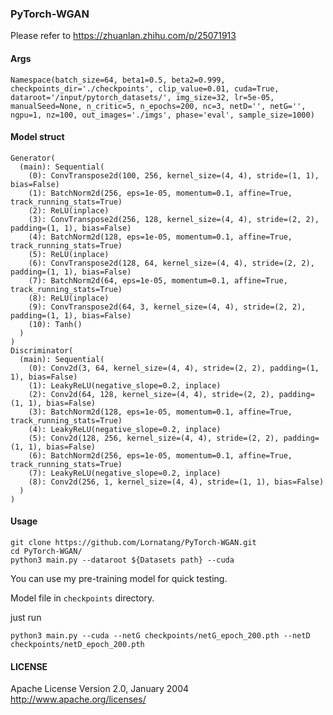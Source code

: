 ### PyTorch-WGAN
 
Please refer to https://zhuanlan.zhihu.com/p/25071913

#### Args

```text
Namespace(batch_size=64, beta1=0.5, beta2=0.999, checkpoints_dir='./checkpoints', clip_value=0.01, cuda=True, dataroot='/input/pytorch_datasets/', img_size=32, lr=5e-05, manualSeed=None, n_critic=5, n_epochs=200, nc=3, netD='', netG='', ngpu=1, nz=100, out_images='./imgs', phase='eval', sample_size=1000)
```

#### Model struct

```text
Generator(
  (main): Sequential(
    (0): ConvTranspose2d(100, 256, kernel_size=(4, 4), stride=(1, 1), bias=False)
    (1): BatchNorm2d(256, eps=1e-05, momentum=0.1, affine=True, track_running_stats=True)
    (2): ReLU(inplace)
    (3): ConvTranspose2d(256, 128, kernel_size=(4, 4), stride=(2, 2), padding=(1, 1), bias=False)
    (4): BatchNorm2d(128, eps=1e-05, momentum=0.1, affine=True, track_running_stats=True)
    (5): ReLU(inplace)
    (6): ConvTranspose2d(128, 64, kernel_size=(4, 4), stride=(2, 2), padding=(1, 1), bias=False)
    (7): BatchNorm2d(64, eps=1e-05, momentum=0.1, affine=True, track_running_stats=True)
    (8): ReLU(inplace)
    (9): ConvTranspose2d(64, 3, kernel_size=(4, 4), stride=(2, 2), padding=(1, 1), bias=False)
    (10): Tanh()
  )
)
Discriminator(
  (main): Sequential(
    (0): Conv2d(3, 64, kernel_size=(4, 4), stride=(2, 2), padding=(1, 1), bias=False)
    (1): LeakyReLU(negative_slope=0.2, inplace)
    (2): Conv2d(64, 128, kernel_size=(4, 4), stride=(2, 2), padding=(1, 1), bias=False)
    (3): BatchNorm2d(128, eps=1e-05, momentum=0.1, affine=True, track_running_stats=True)
    (4): LeakyReLU(negative_slope=0.2, inplace)
    (5): Conv2d(128, 256, kernel_size=(4, 4), stride=(2, 2), padding=(1, 1), bias=False)
    (6): BatchNorm2d(256, eps=1e-05, momentum=0.1, affine=True, track_running_stats=True)
    (7): LeakyReLU(negative_slope=0.2, inplace)
    (8): Conv2d(256, 1, kernel_size=(4, 4), stride=(1, 1), bias=False)
  )
)
```

#### Usage

```text
git clone https://github.com/Lornatang/PyTorch-WGAN.git
cd PyTorch-WGAN/ 
python3 main.py --dataroot ${Datasets path} --cuda
```

You can use my pre-training model for quick testing.

Model file in `checkpoints` directory.

just run

```text
python3 main.py --cuda --netG checkpoints/netG_epoch_200.pth --netD checkpoints/netD_epoch_200.pth  
```

#### LICENSE

Apache License Version 2.0, January 2004
http://www.apache.org/licenses/
